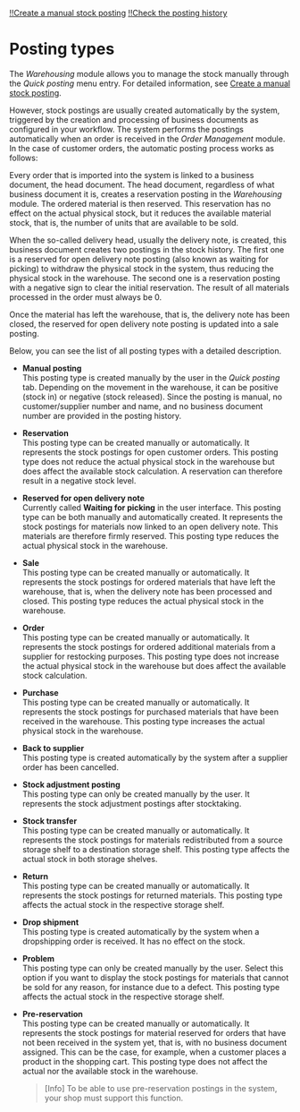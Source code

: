 [!!Create a manual stock posting](../Operation/02_ManageStock.md)
[!!Check the posting history](../Operation/03_CheckPostingHistory.md)

[comment]: <> (Julian: Evtl. diese Datei unter Operation?)

# Posting types 

The *Warehousing* module allows you to manage the stock manually through the *Quick posting* menu entry. For detailed information, see [Create a manual stock posting](../Operation/02_ManageStock.md#create-a-manual-stock-posting).

However, stock postings are usually created automatically by the system, triggered by the creation and processing of business documents as configured in your workflow. The system performs the postings automatically when an order is received in the *Order Management* module. In the case of customer orders, the automatic posting process works as follows:

Every order that is imported into the system is linked to a business document, the head document. The head document, regardless of what business document it is, creates a reservation posting in the *Warehousing* module. The ordered material is then reserved. This reservation has no effect on the actual physical stock, but it reduces the available material stock, that is, the number of units that are available to be sold.

When the so-called delivery head, usually the delivery note, is created, this business document creates two postings in the stock history. The first one is a reserved for open delivery note posting (also known as waiting for picking) to withdraw the physical stock in the system, thus reducing the physical stock in the warehouse. The second one is a reservation posting with a negative sign to clear the initial reservation. The result of all materials processed in the order must always be 0.

Once the material has left the warehouse, that is, the delivery note has been closed, the reserved for open delivery note posting is updated into a sale posting.

Below, you can see the list of all posting types with a detailed description. 

- **Manual posting**  
    This posting type is created manually by the user in the *Quick posting* tab. Depending on the movement in the warehouse, it can be positive (stock in) or negative (stock released). Since the posting is manual, no customer/supplier number and name, and no business document number are provided in the posting history.

- **Reservation**   
    This posting type can be created manually or automatically. It represents the stock postings for open customer orders. This posting type does not reduce the actual physical stock in the warehouse but does affect the available stock calculation. A reservation can therefore result in a negative stock level.

- **Reserved for open delivery note**   
    Currently called **Waiting for picking** in the user interface. This posting type can be both manually and automatically created. It represents the stock postings for materials now linked to an open delivery note. This materials are therefore firmly reserved. This posting type reduces the actual physical stock in the warehouse.

[comment]: <> (Terminologie muss angepasst werden)

- **Sale**  
    This posting type can be created manually or automatically. It represents the stock postings for ordered materials that have left the warehouse, that is, when the delivery note has been processed and closed. This posting type reduces the actual physical stock in the warehouse.  

- **Order**   
    This posting type can be created manually or automatically. It represents the stock postings for ordered additional materials from a supplier for restocking purposes. This posting type does not increase the actual physical stock in the warehouse but does affect the available stock calculation.

- **Purchase**  
    This posting type can be created manually or automatically. It represents the stock postings for purchased materials that have been received in the warehouse. This posting type increases the actual physical stock in the warehouse.    

- **Back to supplier**  
    This posting type is created automatically by the system after a supplier order has been cancelled. 

    [comment]: <> (Stimmt das so? Mehr Info dazu?) 
    
- **Stock adjustment posting**  
    This posting type can only be created manually by the user. It represents the stock adjustment postings after stocktaking.   
    
- **Stock transfer**  
    This posting type can be created manually or automatically. It represents the stock postings for materials redistributed from a source storage shelf to a destination storage shelf. This posting type affects the actual stock in both storage shelves.    
    
- **Return**  
    This posting type can be created manually or automatically. It represents the stock postings for returned materials. This posting type affects the actual stock in the respective storage shelf. 

- **Drop shipment**   
    This posting type is created automatically by the system when a dropshipping order is received. It has no effect on the stock.

    [comment]: <> (Stimmt das so? Mehr Info dazu?)

- **Problem**  
    This posting type can only be created manually by the user. Select this option if you want to display the stock postings for materials that cannot be sold for any reason, for instance due to a defect. This posting type affects the actual stock in the respective storage shelf. 

- **Pre-reservation**  
    This posting type can be created manually or automatically. It represents the stock postings for material reserved for orders that have not been received in the system yet, that is, with no business document assigned. This can be the case, for example, when a customer places a product in the shopping cart. This posting type does not affect the actual nor the available stock in the warehouse. 

    > [Info] To be able to use pre-reservation postings in the system, your shop must support this function.  